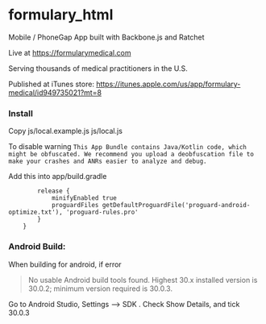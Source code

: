 # formulary_html
Mobile / PhoneGap App built with Backbone.js and Ratchet

Live at https://formularymedical.com

Serving thousands of medical practitioners in the U.S.

Published at iTunes store: https://itunes.apple.com/us/app/formulary-medical/id949735021?mt=8

### Install
Copy js/local.example.js js/local.js

To disable warning
`This App Bundle contains Java/Kotlin code, which might be obfuscated. We recommend you upload a deobfuscation file to make your crashes and ANRs easier to analyze and debug.`

Add this into app/build.gradle
``` buildTypes {
        release {
            minifyEnabled true
            proguardFiles getDefaultProguardFile('proguard-android-optimize.txt'), 'proguard-rules.pro'
        }
    }
```

### Android Build:
When building for android, if error 
> No usable Android build tools found. Highest 30.x installed version is 30.0.2; minimum version required is 30.0.3.  

Go to Android Studio, Settings --> SDK . Check Show Details, and tick 30.0.3  


